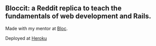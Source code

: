 ## Bloccit: a Reddit replica to teach the fundamentals of web development and Rails.

Made with my mentor at [Bloc](http://bloc.io).

Deployed at [Heroku](https://paulhenke-bloccit.herokuapp.com/)